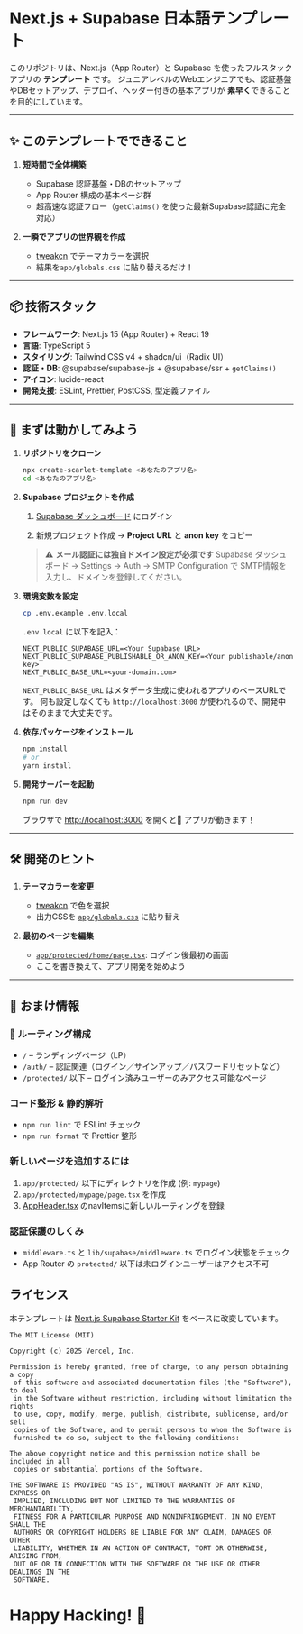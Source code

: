 # Next.js + Supabase 日本語テンプレート

このリポジトリは、Next.js（App Router）と Supabase を使ったフルスタックアプリの **テンプレート** です。
ジュニアレベルのWebエンジニアでも、認証基盤やDBセットアップ、デプロイ、ヘッダー付きの基本アプリが **素早く**できることを目的にしています。

---

## ✨ このテンプレートでできること

1. **短時間で全体構築**

   - Supabase 認証基盤・DBのセットアップ
   - App Router 構成の基本ページ群
   - 超高速な認証フロー（`getClaims()` を使った最新Supabase認証に完全対応）

2. **一瞬でアプリの世界観を作成**

   - [tweakcn](https://tweakcn.com/editor/theme) でテーマカラーを選択
   - 結果を`app/globals.css` に貼り替えるだけ！

---

## 📦 技術スタック

- **フレームワーク**: Next.js 15 (App Router) + React 19
- **言語**: TypeScript 5
- **スタイリング**: Tailwind CSS v4 + shadcn/ui（Radix UI）
- **認証・DB**: @supabase/supabase-js + @supabase/ssr + `getClaims()`
- **アイコン**: lucide-react
- **開発支援**: ESLint, Prettier, PostCSS, 型定義ファイル

---

## 🚀 まずは動かしてみよう

1. **リポジトリをクローン**

   ```bash
   npx create-scarlet-template <あなたのアプリ名>
   cd <あなたのアプリ名>
   ```

2. **Supabase プロジェクトを作成**

   1. [Supabase ダッシュボード](https://supabase.com/dashboard/) にログイン

   2. 新規プロジェクト作成 → **Project URL** と **anon key** をコピー

   > ⚠️ **メール認証には独自ドメイン設定が必須です**
   > Supabase ダッシュボード → Settings → Auth → SMTP Configuration で
   > SMTP情報を入力し、ドメインを登録してください。

3. **環境変数を設定**

   ```bash
   cp .env.example .env.local
   ```

   `.env.local` に以下を記入：

   ```dotenv
   NEXT_PUBLIC_SUPABASE_URL=<Your Supabase URL>
   NEXT_PUBLIC_SUPABASE_PUBLISHABLE_OR_ANON_KEY=<Your publishable/anon key>
   NEXT_PUBLIC_BASE_URL=<your-domain.com>
   ```

   `NEXT_PUBLIC_BASE_URL` はメタデータ生成に使われるアプリのベースURLです。
   何も設定しなくても `http://localhost:3000` が使われるので、開発中はそのままで大丈夫です。

4. **依存パッケージをインストール**

   ```bash
   npm install
   # or
   yarn install
   ```

5. **開発サーバーを起動**

   ```bash
   npm run dev
   ```

   ブラウザで [http://localhost:3000](http://localhost:3000) を開くと🎉 アプリが動きます！

---

## 🛠️ 開発のヒント

1. **テーマカラーを変更**

   * [tweakcn](https://tweakcn.com/editor/theme) で色を選択
   * 出力CSSを [`app/globals.css`](/app/globals.css) に貼り替え

2. **最初のページを編集**

   * [`app/protected/home/page.tsx`](/app/protected/home/page.tsx): ログイン後最初の画面
   * ここを書き換えて、アプリ開発を始めよう

---

## 📖 おまけ情報


### 📁 ルーティング構成

- `/` – ランディングページ（LP）
- `/auth/` – 認証関連（ログイン／サインアップ／パスワードリセットなど）
- `/protected/` 以下 – ログイン済みユーザーのみアクセス可能なページ


### コード整形 & 静的解析

* `npm run lint` で ESLint チェック
* `npm run format` で Prettier 整形

### 新しいページを追加するには

1. `app/protected/` 以下にディレクトリを作成 (例: `mypage`)
2. `app/protected/mypage/page.tsx` を作成
3. [AppHeader.tsx](/components/header/AppHeader.tsx) のnavItemsに新しいルーティングを登録


### 認証保護のしくみ

* `middleware.ts` と `lib/supabase/middleware.ts` でログイン状態をチェック
* App Router の `protected/` 以下は未ログインユーザーはアクセス不可

## ライセンス

本テンプレートは
[Next.js Supabase Starter Kit](https://github.com/vercel/next.js/tree/canary/examples/with-supabase)
をベースに改変しています。

```text
The MIT License (MIT)

Copyright (c) 2025 Vercel, Inc.

Permission is hereby granted, free of charge, to any person obtaining a copy
 of this software and associated documentation files (the "Software"), to deal
 in the Software without restriction, including without limitation the rights
 to use, copy, modify, merge, publish, distribute, sublicense, and/or sell
 copies of the Software, and to permit persons to whom the Software is
 furnished to do so, subject to the following conditions:

The above copyright notice and this permission notice shall be included in all
 copies or substantial portions of the Software.

THE SOFTWARE IS PROVIDED "AS IS", WITHOUT WARRANTY OF ANY KIND, EXPRESS OR
 IMPLIED, INCLUDING BUT NOT LIMITED TO THE WARRANTIES OF MERCHANTABILITY,
 FITNESS FOR A PARTICULAR PURPOSE AND NONINFRINGEMENT. IN NO EVENT SHALL THE
 AUTHORS OR COPYRIGHT HOLDERS BE LIABLE FOR ANY CLAIM, DAMAGES OR OTHER
 LIABILITY, WHETHER IN AN ACTION OF CONTRACT, TORT OR OTHERWISE, ARISING FROM,
 OUT OF OR IN CONNECTION WITH THE SOFTWARE OR THE USE OR OTHER DEALINGS IN THE
 SOFTWARE.
```

# **Happy Hacking! 🚀**
